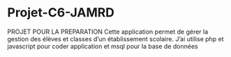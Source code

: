# Projet-C6-JAMRD
PROJET POUR LA PREPARATION
 Cette application permet de gérer la gestion des élèves et classes d’un établissement scolaire.
J’ai utilise php et javascript pour coder application et msql pour la base de données 
